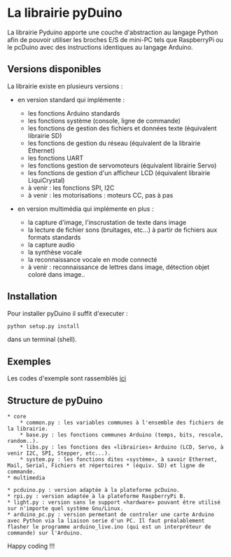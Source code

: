 # La librairie pyDuino

La librairie Pyduino apporte une couche d'abstraction au langage Python afin de pouvoir utiliser les broches E/S de mini-PC tels que RaspberryPi ou le pcDuino avec des instructions identiques au langage Arduino.

## Versions disponibles

La librairie existe en plusieurs versions :

* en version standard qui implémente :
	* les fonctions Arduino standards
	* les fonctions système (console, ligne de commande)
	* les fonctions de gestion des fichiers et données texte (équivalent librairie SD)
	* les fonctions de gestion du réseau (équivalent de la librairie Ethernet)
	* les fonctions UART
	* les fonctions gestion de servomoteurs (équivalent librairie Servo)
	* les fonctions de gestion d'un afficheur LCD (équivalent librairie LiquiCrystal)
	* à venir : les fonctions SPI, I2C
	* à venir : les motorisations : moteurs CC, pas à pas

* en version multimédia qui implémente en plus :
	* la capture d'image, l'inscrustation de texte dans image
	* la lecture de fichier sons (bruitages, etc...) à partir de fichiers aux formats standards
	* la capture audio
	* la synthèse vocale
	* la reconnaissance vocale en mode connecté
	* à venir : reconnaissance de lettres dans image, détection objet coloré dans image..

## Installation

Pour installer pyDuino il suffit d'executer :
```bash
python setup.py install
```
dans un terminal (shell).

## Exemples

Les codes d'exemple sont rassemblés [ici](https://github.com/sensor56/pyduino-exemples)

## Structure de pyDuino

    * core
        * common.py : les variables communes à l'ensemble des fichiers de la librairie.
        * base.py : les fonctions communes Arduino (temps, bits, rescale, random..).
        * libs.py : les fonctions des «librairies» Arduino (LCD, Servo, à venir I2C, SPI, Stepper, etc...).
        * system.py : les fonctions dites «système», à savoir Ethernet, Mail, Serial, Fichiers et répertoires * (équiv. SD) et ligne de commande.
    * multimedia

    * pcduino.py : version adaptée à la plateforme pcDuino.
    * rpi.py : version adaptée à la plateforme RaspberryPi B.
    * light.py : version sans le support «hardware» pouvant être utilisé sur n'importe quel système Gnu/Linux.
    * arduino_pc.py : version permetant de controler une carte Arduino avec Python via la liaison serie d'un PC. Il faut préalablement flasher le programme arduino_live.ino (qui est un interpréteur de commande) sur l'Arduino.

Happy coding !!!
